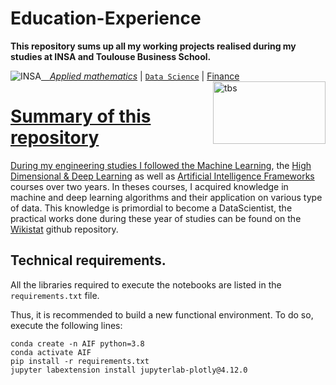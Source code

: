 # Education-Experience

**This repository sums up all my working projects realised during my studies at INSA and Toulouse Business School.**

 <a href="http://www.insa-toulouse.fr/" ><img src="http://www.math.univ-toulouse.fr/~besse/Wikistat/Images/Logo_INSAvilletoulouse-RVB.png" style="float:left; max-width: 80px; display: inline" alt="INSA"/>  &emsp;[*Applied mathematics*](http://www.math.insa-toulouse.fr/fr/index.html) | [`Data Science`](http://www.math.insa-toulouse.fr/fr/enseignement.html) |  [Finance](https://www.tbs-education.fr/formation/msc-equity-research-and-investment-management/) &emsp; <a href="https://www.tbs-education.fr/formation/msc-equity-research-and-investment-management/"><img src = "https://www.tbs-education.fr/content/uploads/sites/4/2021/07/logo-tbs-education-inspiring-life.png" style="float: right; height: 100px; width: 180px; display: inline" alt="tbs"/>

# Summary of this repository

During my engineering studies I followed the [Machine Learning](https://github.com/wikistat/Apprentissage), the [High Dimensional & Deep Learning](https://github.com/wikistat/High-Dimensional-Deep-Learning) as well as [Artificial Intelligence Frameworks](https://github.com/wikistat/AI-Frameworks) courses over two years.
 In theses courses, I acquired knowledge in machine and deep learning algorithms and their application on various type of data. This knowledge is primordial to become a DataScientist, the practical works done during these year of studies can be found on the [Wikistat](https://github.com/wikistat) github repository. 









 
 ## Technical requirements. 
 
 All the libraries required to execute the notebooks are listed in the `requirements.txt` file. 
 
 Thus, it is recommended to build a new functional environment. To do so, execute the following lines:
 
 ```
conda create -n AIF python=3.8
conda activate AIF
pip install -r requirements.txt 
jupyter labextension install jupyterlab-plotly@4.12.0
```
